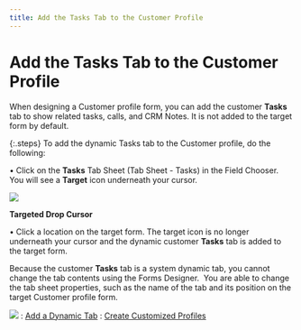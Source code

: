 ```yaml
---
title: Add the Tasks Tab to the Customer Profile
---
```


# Add the Tasks Tab to the Customer Profile


When designing a Customer profile form, you can add the customer **Tasks** tab to show related tasks, calls,  and CRM Notes. It is not added to the target form by default.


{:.steps}
To add the dynamic Tasks tab to the Customer  profile, do the following:


• Click on the **Tasks** Tab Sheet  (Tab Sheet - Tasks) in the Field Chooser. You will see a **Target**  icon underneath your cursor.


![]({{site.fd_baseurl}}/img/targeted_drop_cursor_fd.gif)


**Targeted Drop Cursor**


• Click a location on the target form. The target icon is no longer  underneath your cursor and the dynamic customer **Tasks**  tab is added to the target form.


Because the customer **Tasks** tab  is a system dynamic tab, you cannot change the tab contents using the  Forms Designer.  You  are able to change the tab sheet properties, such as the name of the tab  and its position on the target Customer profile form.


![]({{site.fd_baseurl}}/img/see_also.gif)
: [Add  a Dynamic Tab]({{site.fd_baseurl}}/misc/add_a_dynamic_tab_create_customized_profiles_fd.html)
: [Create  Customized Profiles]({{site.fd_baseurl}}/forms-designer/create-customized-profiles/create_customized_profiles.html)

